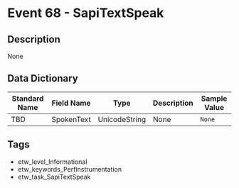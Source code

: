 # Event 68 - SapiTextSpeak

## Description
None

## Data Dictionary
|Standard Name|Field Name|Type|Description|Sample Value|
|---|---|---|---|---|
|TBD|SpokenText|UnicodeString|None|`None`|

## Tags
* etw_level_Informational
* etw_keywords_PerfInstrumentation
* etw_task_SapiTextSpeak